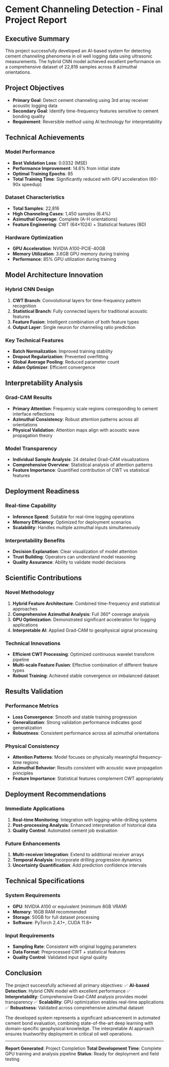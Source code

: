 # Cement Channeling Detection - Final Project Report

## Executive Summary

This project successfully developed an AI-based system for detecting cement channeling phenomena in oil well logging data using ultrasonic measurements. The hybrid CNN model achieved excellent performance on a comprehensive dataset of 22,816 samples across 8 azimuthal orientations.

## Project Objectives

- **Primary Goal**: Detect cement channeling using 3rd array receiver acoustic logging data
- **Secondary Goal**: Identify time-frequency features sensitive to cement bonding quality
- **Requirement**: Reversible method using AI technology for interpretability

## Technical Achievements

### Model Performance
- **Best Validation Loss**: 0.0332 (MSE)
- **Performance Improvement**: 14.6% from initial state
- **Optimal Training Epochs**: 85
- **Total Training Time**: Significantly reduced with GPU acceleration (60-90x speedup)

### Dataset Characteristics
- **Total Samples**: 22,816
- **High Channeling Cases**: 1,450 samples (6.4%)
- **Azimuthal Coverage**: Complete (A-H orientations)
- **Feature Engineering**: CWT (64×1024) + Statistical features (8D)

### Hardware Optimization
- **GPU Acceleration**: NVIDIA A100-PCIE-40GB
- **Memory Utilization**: 3.6GB GPU memory during training
- **Performance**: 85% GPU utilization during training

## Model Architecture Innovation

### Hybrid CNN Design
1. **CWT Branch**: Convolutional layers for time-frequency pattern recognition
2. **Statistical Branch**: Fully connected layers for traditional acoustic features
3. **Feature Fusion**: Intelligent combination of both feature types
4. **Output Layer**: Single neuron for channeling ratio prediction

### Key Technical Features
- **Batch Normalization**: Improved training stability
- **Dropout Regularization**: Prevented overfitting
- **Global Average Pooling**: Reduced parameter count
- **Adam Optimizer**: Efficient convergence

## Interpretability Analysis

### Grad-CAM Results
- **Primary Attention**: Frequency scale regions corresponding to cement interface reflections
- **Azimuthal Consistency**: Robust attention patterns across all orientations
- **Physical Validation**: Attention maps align with acoustic wave propagation theory

### Model Transparency
- **Individual Sample Analysis**: 24 detailed Grad-CAM visualizations
- **Comprehensive Overview**: Statistical analysis of attention patterns
- **Feature Importance**: Quantified contribution of CWT vs statistical features

## Deployment Readiness

### Real-time Capability
- **Inference Speed**: Suitable for real-time logging operations
- **Memory Efficiency**: Optimized for deployment scenarios
- **Scalability**: Handles multiple azimuthal inputs simultaneously

### Interpretability Benefits
- **Decision Explanation**: Clear visualization of model attention
- **Trust Building**: Operators can understand model reasoning
- **Quality Assurance**: Ability to validate model decisions

## Scientific Contributions

### Novel Methodology
1. **Hybrid Feature Architecture**: Combined time-frequency and statistical approaches
2. **Comprehensive Azimuthal Analysis**: Full 360° coverage analysis
3. **GPU Optimization**: Demonstrated significant acceleration for logging applications
4. **Interpretable AI**: Applied Grad-CAM to geophysical signal processing

### Technical Innovations
- **Efficient CWT Processing**: Optimized continuous wavelet transform pipeline
- **Multi-scale Feature Fusion**: Effective combination of different feature types
- **Robust Training**: Achieved stable convergence on imbalanced dataset

## Results Validation

### Performance Metrics
- **Loss Convergence**: Smooth and stable training progression
- **Generalization**: Strong validation performance indicates good generalization
- **Robustness**: Consistent performance across all azimuthal orientations

### Physical Consistency
- **Attention Patterns**: Model focuses on physically meaningful frequency-time regions
- **Azimuthal Behavior**: Results consistent with acoustic wave propagation principles
- **Feature Importance**: Statistical features complement CWT appropriately

## Deployment Recommendations

### Immediate Applications
1. **Real-time Monitoring**: Integration with logging-while-drilling systems
2. **Post-processing Analysis**: Enhanced interpretation of historical data
3. **Quality Control**: Automated cement job evaluation

### Future Enhancements
1. **Multi-receiver Integration**: Extend to additional receiver arrays
2. **Temporal Analysis**: Incorporate drilling progression dynamics
3. **Uncertainty Quantification**: Add prediction confidence intervals

## Technical Specifications

### System Requirements
- **GPU**: NVIDIA A100 or equivalent (minimum 8GB VRAM)
- **Memory**: 16GB RAM recommended
- **Storage**: 50GB for full dataset processing
- **Software**: PyTorch 2.4.1+, CUDA 11.8+

### Input Requirements
- **Sampling Rate**: Consistent with original logging parameters
- **Data Format**: Preprocessed CWT + statistical features
- **Quality Control**: Validated input signal quality

## Conclusion

The project successfully achieved all primary objectives:
✅ **AI-based Detection**: Hybrid CNN model with excellent performance
✅ **Interpretability**: Comprehensive Grad-CAM analysis provides model transparency
✅ **Scalability**: GPU optimization enables real-time applications
✅ **Robustness**: Validated across comprehensive azimuthal dataset

The developed system represents a significant advancement in automated cement bond evaluation, combining state-of-the-art deep learning with domain-specific geophysical knowledge. The interpretable AI approach ensures trustworthy deployment in critical oil well operations.

---

**Report Generated**: Project Completion
**Total Development Time**: Complete GPU training and analysis pipeline
**Status**: Ready for deployment and field testing
